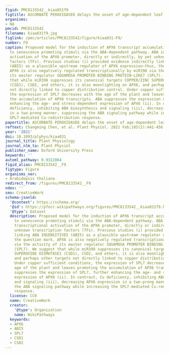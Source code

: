 ```yaml
---
figid: PMC8133542__kiaa031f9
figtitle: ASCORBATE PEROXIDASE6 delays the onset of age-dependent leaf senescence
organisms:
- NA
pmcid: PMC8133542
filename: kiaa031f9.jpg
figlink: /pmc/articles/PMC8133542/figure/kiaa031-F9/
number: F9
caption: Proposed model for the induction of APX6 transcript accumulation responding
  to senescence promoting stimuli via the ABA-dependent pathway. ABA induces the transcriptional
  activation of the APX6 promoter, directly or indirectly, by yet unknown transcription
  factors (TFs). Previous studies (i) provided evidence indirectly linking ABA INSENSITIVE5
  (ABI5) as a plausible upstream regulator of APX6 expression—thus, the question mark.
  APX6 is also negatively regulated transcriptionally by miR398 via the activity of
  its master regulator SQUAMOSA PROMOTER BINDING PROTEIN-LIKE7 (SPL7). We suggest
  that while miR398 suppresses its canonical targets COPPER/ZINC SUPEROXIDE DISMUTASE1
  (CSD1), CSD2, and others, it is also moonlighting on APX6, and perhaps other targets
  not directly linked to copper distribution control. Under copper sufficient conditions,
  the expression of SPL7 decreases with the age of the plant and leaves promoting
  the accumulation of APX6 transcripts. ABA suppresses the expression of SPL7, further
  enhancing the age- and stress-dependent expression of APX6 (ii). In contrast, Cu
  deficiency, inhibiting ABA biosynthesis and signaling (iii), decreasing APX6 expression
  in a two-prong manner, suppressing the ABA signaling pathway while increasing the
  SPL7-mediated Cu-redistribution response.
papertitle: ASCORBATE PEROXIDASE6 delays the onset of age-dependent leaf senescence.
reftext: Changming Chen, et al. Plant Physiol. 2021 Feb;185(2):441-456.
year: '2021'
doi: 10.1093/plphys/kiaa031
journal_title: Plant Physiology
journal_nlm_ta: Plant Physiol
publisher_name: Oxford University Press
keywords: ''
automl_pathway: 0.9322864
figid_alias: PMC8133542__F9
figtype: Figure
organisms_ner:
- Arabidopsis thaliana
redirect_from: /figures/PMC8133542__F9
ndex: ''
seo: CreativeWork
schema-jsonld:
  '@context': https://schema.org/
  '@id': https://pfocr.wikipathways.org/figures/PMC8133542__kiaa031f9.html
  '@type': Dataset
  description: Proposed model for the induction of APX6 transcript accumulation responding
    to senescence promoting stimuli via the ABA-dependent pathway. ABA induces the
    transcriptional activation of the APX6 promoter, directly or indirectly, by yet
    unknown transcription factors (TFs). Previous studies (i) provided evidence indirectly
    linking ABA INSENSITIVE5 (ABI5) as a plausible upstream regulator of APX6 expression—thus,
    the question mark. APX6 is also negatively regulated transcriptionally by miR398
    via the activity of its master regulator SQUAMOSA PROMOTER BINDING PROTEIN-LIKE7
    (SPL7). We suggest that while miR398 suppresses its canonical targets COPPER/ZINC
    SUPEROXIDE DISMUTASE1 (CSD1), CSD2, and others, it is also moonlighting on APX6,
    and perhaps other targets not directly linked to copper distribution control.
    Under copper sufficient conditions, the expression of SPL7 decreases with the
    age of the plant and leaves promoting the accumulation of APX6 transcripts. ABA
    suppresses the expression of SPL7, further enhancing the age- and stress-dependent
    expression of APX6 (ii). In contrast, Cu deficiency, inhibiting ABA biosynthesis
    and signaling (iii), decreasing APX6 expression in a two-prong manner, suppressing
    the ABA signaling pathway while increasing the SPL7-mediated Cu-redistribution
    response.
  license: CC0
  name: CreativeWork
  creator:
    '@type': Organization
    name: WikiPathways
  keywords:
  - APX6
  - ABI5
  - SPL7
  - CSD1
  - CSD2
---
```

